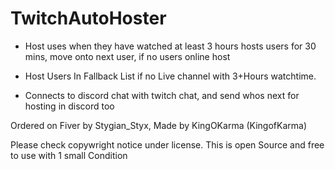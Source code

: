 # TwitchAutoHoster

- Host uses when they have watched at least 3 hours hosts users for 30 mins, move onto next user, if no users online host
- Host Users In Fallback List if no Live channel with 3+Hours watchtime.


- Connects to discord chat with twitch chat, and send whos next for hosting in discord too

Ordered on Fiver by Stygian_Styx, Made by KingOKarma (KingofKarma)

Please check copywright notice under license. This is open Source and free to use with 1 small Condition
